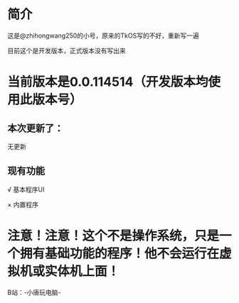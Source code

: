 # 简介
这是@zhihongwang250的小号，原来的TkOS写的不好，重新写一遍

目前这个是开发版本，正式版本没有写出来

# 当前版本是0.0.114514（开发版本均使用此版本号）

## 本次更新了：

无更新

## 现有功能

√ 基本程序UI

× 内置程序

# 注意！注意！这个不是操作系统，只是一个拥有基础功能的程序！他不会运行在虚拟机或实体机上面！

B站：-小唐玩电脑-
